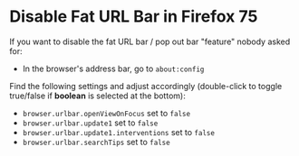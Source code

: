 # Disable Fat URL Bar in Firefox 75
If you want to disable the fat URL bar / pop out bar "feature" nobody asked for:

- In the browser's address bar, go to `about:config`

Find the following settings and adjust accordingly (double-click to toggle true/false if **boolean** is selected at the bottom):
- `browser.urlbar.openViewOnFocus` set to `false`
- `browser.urlbar.update1` set to `false`
- `browser.urlbar.update1.interventions` set to `false`
- `browser.urlbar.searchTips` set to `false`
